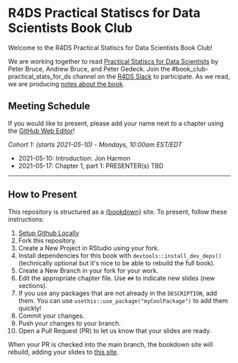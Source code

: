 # R4DS Practical Statiscs for Data Scientists Book Club

Welcome to the R4DS Practical Statiscs for Data Scientists Book Club!

We are working together to read [Practical Statiscs for Data Scientists](https://www.oreilly.com/library/view/practical-statistics-for/9781491952955/) by Peter Bruce, Andrew Bruce, and Peter Gedeck.
Join the #book_club-practical_stats_for_ds channel on the [R4DS Slack](https://r4ds.io/join) to participate.
As we read, we are producing [notes about the book](https://r4ds.github.io/bookclub-ps4ds/).

## Meeting Schedule

If you would like to present, please add your name next to a chapter using the [GitHub Web Editor](https://youtu.be/d41oc2OMAuI)!

*Cohort 1: (starts 2021-05-10) - Mondays, 10:00am EST/EDT*

- 2021-05-10: Introduction: Jon Harmon
- 2021-05-17: Chapter 1, part 1: PRESENTER(s) TBD

<hr>


## How to Present

This repository is structured as a [{bookdown}](https://CRAN.R-project.org/package=bookdown) site.
To present, follow these instructions:

1. [Setup Github Locally](https://www.youtube.com/watch?v=hNUNPkoledI)
2. Fork this repository.
3. Create a New Project in RStudio using your fork.
4. Install dependencies for this book with `devtools::install_dev_deps()` (technically optional but it's nice to be able to rebuild the full book).
5. Create a New Branch in your fork for your work.
6. Edit the appropriate chapter file. Use `##` to indicate new slides (new sections).
7. If you use any packages that are not already in the `DESCRIPTION`, add them. You can use `usethis::use_package("myCoolPackage")` to add them quickly!
8. Commit your changes.
9. Push your changes to your branch.
10. Open a Pull Request (PR) to let us know that your slides are ready.

When your PR is checked into the main branch, the bookdown site will rebuild, adding your slides to [this site](https://r4ds.github.io/bookclub-ps4ds/).
